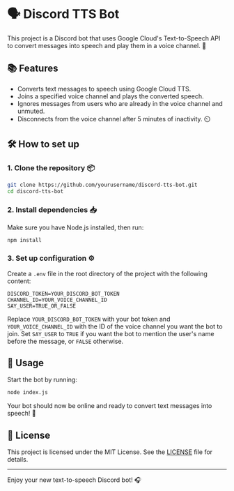 # 🗣️ Discord TTS Bot

This project is a Discord bot that uses Google Cloud's Text-to-Speech API to convert messages into speech and play them in a voice channel. 🎤

## 📚 Features

- Converts text messages to speech using Google Cloud TTS.
- Joins a specified voice channel and plays the converted speech.
- Ignores messages from users who are already in the voice channel and unmuted.
- Disconnects from the voice channel after 5 minutes of inactivity. ⏲️

## 🛠️ How to set up

### 1. Clone the repository 📦

```sh
git clone https://github.com/yourusername/discord-tts-bot.git
cd discord-tts-bot
```

### 2. Install dependencies 📥

Make sure you have Node.js installed, then run:

```sh
npm install
```

### 3. Set up configuration ⚙️

Create a `.env` file in the root directory of the project with the following content:

```env
DISCORD_TOKEN=YOUR_DISCORD_BOT_TOKEN
CHANNEL_ID=YOUR_VOICE_CHANNEL_ID
SAY_USER=TRUE_OR_FALSE
```

Replace `YOUR_DISCORD_BOT_TOKEN` with your bot token and `YOUR_VOICE_CHANNEL_ID` with the ID of the voice channel you want the bot to join. Set `SAY_USER` to `TRUE` if you want the bot to mention the user's name before the message, or `FALSE` otherwise.

## 🚀 Usage

Start the bot by running:

```sh
node index.js
```

Your bot should now be online and ready to convert text messages into speech! 🎉

## 📄 License

This project is licensed under the MIT License. See the [LICENSE](LICENSE) file for details.

---

Enjoy your new text-to-speech Discord bot! 🎧
